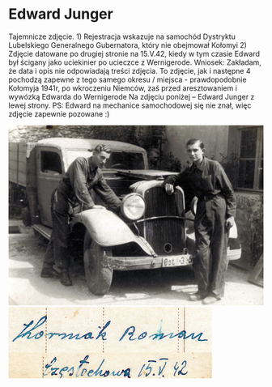 # Edward Junger

Tajemnicze zdjęcie. 1) Rejestracja wskazuje na samochód Dystryktu Lubelskiego Generalnego Gubernatora, który nie obejmował Kołomyi 2) Zdjęcie datowane po drugiej stronie na 15.V.42, kiedy w tym czasie Edward był ścigany jako uciekinier po ucieczce z Wernigerode. Wniosek: Zakładam, że data i opis nie odpowiadają treści zdjęcia.
To zdjęcie, jak i następne 4 pochodzą zapewne z tego samego okresu / miejsca - prawdopodobnie Kołomyja 1941r, po wkroczeniu Niemców, zaś przed aresztowaniem i wywózką Edwarda do Wernigerode
Na zdjęciu poniżej – Edward Junger z lewej strony.
PS: Edward na mechanice samochodowej się nie znał, więc zdjęcie zapewnie pozowane :)

![image-01.jpg](image-01.jpg)
![image-02.jpg](image-02.jpg)
